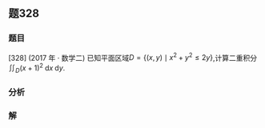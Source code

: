 ## 题328
### 题目
[328] (2017 年 · 数学二) 已知平面区域$D = \{  {( {x, y})  \mid  {x}^{2} + {y}^{2} \leq  {2y}}\}$,计算二重积分${\iint }_{D}{( x + 1) }^{2}\mathrm{\;d}x\mathrm{\;d}y$.
### 分析

### 解